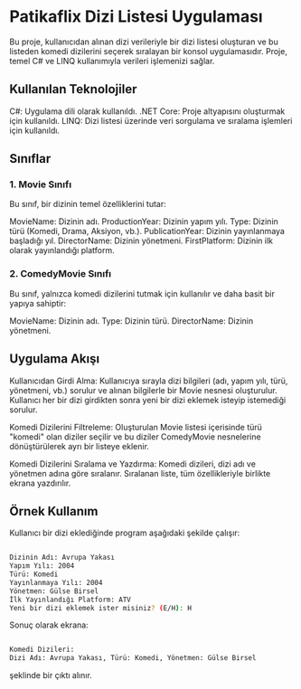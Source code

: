 # Patikaflix Dizi Listesi Uygulaması
Bu proje, kullanıcıdan alınan dizi verileriyle bir dizi listesi oluşturan ve bu listeden komedi dizilerini seçerek sıralayan bir konsol uygulamasıdır. Proje, temel C# ve LINQ kullanımıyla verileri işlemenizi sağlar.

## Kullanılan Teknolojiler
C#: Uygulama dili olarak kullanıldı.
.NET Core: Proje altyapısını oluşturmak için kullanıldı.
LINQ: Dizi listesi üzerinde veri sorgulama ve sıralama işlemleri için kullanıldı.
## Sınıflar
### 1. Movie Sınıfı
Bu sınıf, bir dizinin temel özelliklerini tutar:

MovieName: Dizinin adı.
ProductionYear: Dizinin yapım yılı.
Type: Dizinin türü (Komedi, Drama, Aksiyon, vb.).
PublicationYear: Dizinin yayınlanmaya başladığı yıl.
DirectorName: Dizinin yönetmeni.
FirstPlatform: Dizinin ilk olarak yayınlandığı platform.

### 2. ComedyMovie Sınıfı
Bu sınıf, yalnızca komedi dizilerini tutmak için kullanılır ve daha basit bir yapıya sahiptir:

MovieName: Dizinin adı.
Type: Dizinin türü.
DirectorName: Dizinin yönetmeni.
## Uygulama Akışı

Kullanıcıdan Girdi Alma: Kullanıcıya sırayla dizi bilgileri (adı, yapım yılı, türü, yönetmeni, vb.) sorulur ve alınan bilgilerle bir Movie nesnesi oluşturulur. Kullanıcı her bir dizi girdikten sonra yeni bir dizi eklemek isteyip istemediği sorulur.

Komedi Dizilerini Filtreleme: Oluşturulan Movie listesi içerisinde türü "komedi" olan diziler seçilir ve bu diziler ComedyMovie nesnelerine dönüştürülerek ayrı bir listeye eklenir.

Komedi Dizilerini Sıralama ve Yazdırma: Komedi dizileri, dizi adı ve yönetmen adına göre sıralanır. Sıralanan liste, tüm özellikleriyle birlikte ekrana yazdırılır.

## Örnek Kullanım
Kullanıcı bir dizi eklediğinde program aşağıdaki şekilde çalışır:

```bash

Dizinin Adı: Avrupa Yakası
Yapım Yılı: 2004
Türü: Komedi
Yayınlanmaya Yılı: 2004
Yönetmen: Gülse Birsel
İlk Yayınlandığı Platform: ATV
Yeni bir dizi eklemek ister misiniz? (E/H): H
```

Sonuç olarak ekrana:

```bash

Komedi Dizileri:
Dizi Adı: Avrupa Yakası, Türü: Komedi, Yönetmen: Gülse Birsel
```
şeklinde bir çıktı alınır.
